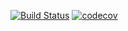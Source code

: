 [![Build Status](https://travis-ci.org/testowanieaplikacjijavaug/laboratorium-6-zadanie-3-KordianCeranowski.svg?branch=master)](https://travis-ci.org/testowanieaplikacjijavaug/laboratorium-6-zadanie-3-KordianCeranowski)
[![codecov](https://codecov.io/gh/testowanieaplikacjijavaug/laboratorium-6-zadanie-3-KordianCeranowski/branch/master/graph/badge.svg)](https://codecov.io/gh/testowanieaplikacjijavaug/laboratorium-6-zadanie-3-KordianCeranowski)